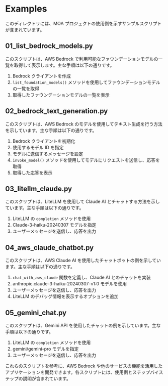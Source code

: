 # Examples

このディレクトリには、MOA プロジェクトの使用例を示すサンプルスクリプトが含まれています。

## 01_list_bedrock_models.py

このスクリプトは、AWS Bedrock で利用可能なファウンデーションモデルの一覧を取得して表示します。主な手順は以下の通りです。

1. Bedrock クライアントを作成
2. `list_foundation_models()` メソッドを使用してファウンデーションモデルの一覧を取得
3. 取得したファウンデーションモデルの一覧を表示

## 02_bedrock_text_generation.py

このスクリプトは、AWS Bedrock のモデルを使用してテキスト生成を行う方法を示しています。主な手順は以下の通りです。

1. Bedrock クライアントを初期化
2. 使用するモデル ID を指定
3. モデルに送信するメッセージを設定
4. `invoke_model()` メソッドを使用してモデルにリクエストを送信し、応答を取得
5. 取得した応答を表示

## 03_litellm_claude.py

このスクリプトは、LiteLLM を使用して Claude AI とチャットする方法を示しています。主な手順は以下の通りです。

1. LiteLLM の `completion` メソッドを使用
2. Claude-3-haiku-20240307 モデルを指定
3. ユーザーメッセージを送信し、応答を出力

## 04_aws_claude_chatbot.py

このスクリプトは、AWS Claude AI を使用したチャットボットの例を示しています。主な手順は以下の通りです。

1. `chat_with_aws_claude` 関数を定義し、Claude AI とのチャットを実装
2. anthropic.claude-3-haiku-20240307-v1:0 モデルを使用
3. ユーザーメッセージを送信し、応答を出力
4. LiteLLM のデバッグ情報を表示するオプションを追加

## 05_gemini_chat.py

このスクリプトは、Gemini API を使用したチャットの例を示しています。主な手順は以下の通りです。

1. LiteLLM の `completion` メソッドを使用
2. gemini/gemini-pro モデルを指定
3. ユーザーメッセージを送信し、応答を出力

これらのスクリプトを参考に、AWS Bedrock や他のサービスの機能を活用したアプリケーションを開発できます。各スクリプトには、使用例とステップバイステップの説明が含まれています。